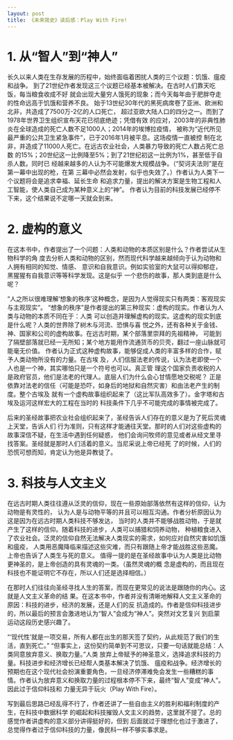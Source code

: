 ```yaml
---
layout: post
title: 《未来简史》读后感：Play With Fire!
---
```


# 1. 从“智人”到“神人”

长久以来人类在生存发展的历程中，始终面临着困扰人类的三个议题：饥饿、瘟疫和战争。
到了21世纪作者发现这三个议题已经基本被解决。在古时人们靠天吃饭，每当粮食收成不好
就会出现大量穷人饿死的现象；而今天每年由于肥胖夺走的性命远高于饥饿和营养不良。
始于13世纪30年代的黑死病席卷了亚洲、欧洲和北非，共造成了7500万-2亿的人口死亡，
超过亚欧大陆人口的四分之一。而到了1978年世界卫生组织宣布天花已彻底绝迹；凭借有效
的应对，2003年的非典性肺炎在全球造成的死亡人数不足1000人；2014年的埃博拉疫情，
被称为“近代所见最严重的公共卫生紧急事件”，已于2016年1月被平息。这场疫情一直被控
制在北非，并造成了11000人死亡。在远古农业社会，人类暴力导致的死亡人数占死亡总数
的15%；20世纪这一比例降至5%；到了21世纪初这一比例为1%，甚至低于自杀人数。同时已
经越来越多的人认为不可能爆发大规模战争。（“契诃夫法则”是在第一幕中出现的枪，在第
三幕中必然会发射，似乎也失效了。）作者认为人类下一个议题将会是追求幸福、延长生命
和追求力量，提出的解决方案是生物工程和人工智能，使人类自己成为某种意义上的“神”。
作者认为目前的科技发展已经停不下来，这个结果说不定哪一天就会到来。

# 2. 虚构的意义

在这本书中，作者提出了一个问题：人类和动物的本质区别是什么？作者尝试从生物科学的角
度去分析人类和动物的区别，然而现代科学越来越倾向于认为动物和人拥有相同的知觉、情感、
意识和自我意识。例如实验室的大鼠可以得抑郁症，黑猩猩有自我意识等等科学发现。这是似乎
一个悲伤的故事，那人类到底是什么呢？

“人之所以很难理解‘想象的秩序’这种概念，是因为人觉得现实只有两类：客观现实与主观现实”。
“想象的秩序”是作者提出的第三种现实：虚构的现实。作者认为人类与动物的本质不同在于：人类
可以创造并理解虚构的现实。这虚构的现实到底是什么呢？人类的世界除了树木与河流、恐惧与喜
悦之外，还有各种关于金钱、神、国家和公司的虚构故事。在远古时期，某个部落里崇拜的先祖精神，
可能到了隔壁部落就已经一无所知；某个地方能用作流通货币的贝壳，翻过一座山脉就可能毫无价值。
作者认为正式这种虚构故事，能够促成人类的丰富多样的合作，赋予人类动物所没有的力量。在古埃
及，人们信服法老的传说，认为法老即使一个人也是一个神，其实哪怕只是一个符号也可以。真正管
理这个国家负责收税的人是政府官员，他们是法老的代理人。底层人们为什么会心甘情愿地交税呢？
正是依靠对法老的信任（可能是恐吓，如身后的地狱和自然灾害）和由法老产生的制度。整个古埃及
就有一个虚构故事组织起来了（这比军队高效多了）。金字塔和古埃及运河这样宏大的工程在当时的
科技条件下几乎不可能完成的事情被完成了。

后来的圣经故事把农业社会组织起来了，圣经告诉人们存在的意义是为了死后灵魂上天堂，告诉人们
行为准则，只有这样才能通往天堂。那时的人们对这些虚构的故事深信不疑，在生活中遇到任何疑惑，
他们会询问牧师的意见或者从经文里寻找答案。圣经就是那时人们活着的意义。当尼采说上帝已经死
了的时候，人们的恐慌可想而知，肯定认为他是异教徒了。

# 3. 科技与人文主义

在远古时期人类往往遵从泛灵的信仰，现在一些原始部落依然有这样的信仰，认为动物是有灵性的，
认为人是与动物平等的并且可以相互沟通。作者分析原因认为这是因为在远古时期人类科技不够发达，
当时的人类并不能够战胜动物，于是就产生了这样的信仰。随着科技的进步，人类可以捕猎和饲养动物，
种植粮食进入了农业社会。泛灵的信仰自然无法解决人类现实的需求，如何应对自然灾害如饥饿和瘟疫，
人类用恶魔降临来描述这些灾难，而只有跟随上帝才能战胜这些恶魔。上帝也告诉了人类生与死的意义。
值得一提的是在圣经故事中认为人类是比动物更神圣的，是上帝创造的具有灵魂的一类。（虽然灵魂的概
念是虚构的，而且现在科技也不能证明它不存在，所以人们还是选择相信。）

在那时人们往往向圣经寻找人生的答案，而现在更常见的说法是跟随你的内心。这就是人文主义革命的结
果。在这本书中，作者并没有清晰地解释人文主义革命的原因：科技的进步，经济的发展，还是人们的反
抗造成的。作者是信仰科技进步的，所以最后的预言会激进地认为“智人”会成为“神人”。突然对文艺复兴
到启蒙运动这段历史感兴趣了。

“‘现代性’就是一项交易，所有人都在出生的那天签了契约，从此规范了我们的生活，直到死亡。”
“但事实上，这份契约简单到不可思议，只要一句话就能总结：人类同意放弃意义、换取力量。”人类
放弃上帝赋予的神圣意义，选择追求科技的力量。科技进步和经济增长已经帮人类基本解决了饥饿、
瘟疫和战争。经济增长的预期也在这个现代社会扮演重要角色，一旦经济停滞难免会发生一些糟糕的事
情。作者认为放弃意义和换取力量的过程根本停不下来，最终“智人”变成“神人”。因此过于信仰科技和
力量无异于玩火（Play With Fire）。

写到最后思路已经乱得不行了，作者还讲了一些自由主义的胜利和福利制度的产生，在科技中数据科学
的崛起和科技摧毁人文主义的趋势，这里就不提了。总的感觉作者讲虚构的意义部分讲得挺好的，但到
后面就过于理想化也过于激进了，总觉得作者过于信仰科技的力量，像民科一样不够实事求是。
